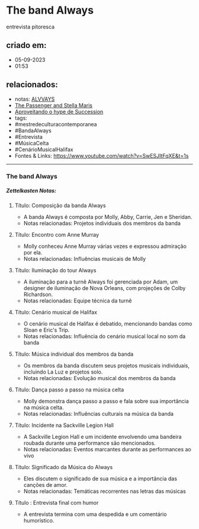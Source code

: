 # The band Always
entrevista pitoresca

## criado em: 
- 05-09-2023
- 01:53
## relacionados:
- notas: [ALVVAYS](ALVVAYS.md)
- [The Passenger and Stella Maris](../0%20-%20NOTAS%20PASSAGEIRAS/👨🏻‍💻🗃️NOTAS%20PARA%20PROCESSAR/ato_final/The%20Passenger%20and%20Stella%20Maris.md)
- [Aproveitando o hype de Succession](../0%20-%20NOTAS%20PASSAGEIRAS/👨🏻‍💻🗃️NOTAS%20PARA%20PROCESSAR/ato_final/Aproveitando%20o%20hype%20de%20Succession.md)
- tags: 
- #mestredeculturacontemporanea 
- #BandaAlways
- #Entrevista
- #MúsicaCelta
- #CenárioMusicalHalifax
- Fontes & Links: https://www.youtube.com/watch?v=SwESJItFqXE&t=1s
---

### The band Always

##### Zettelkasten Notas:

1. Título: Composição da banda Always
   - A banda Always é composta por Molly, Abby, Carrie, Jen e Sheridan.
   - Notas relacionadas: Projetos individuais dos membros da banda 

2. Título: Encontro com Anne Murray
   - Molly conheceu Anne Murray várias vezes e expressou admiração por ela.
   - Notas relacionadas: Influências musicais de Molly 

3. Título: Iluminação do tour Always
   - A iluminação para a turnê Always foi gerenciada por Adam, um designer de iluminação de Nova Orleans, com projeções de Colby Richardson.
   - Notas relacionadas: Equipe técnica da turnê

4. Título: Cenário musical de Halifax 
   - O cenário musical de Halifax é debatido, mencionando bandas como Sloan e Eric's Trip.
   - Notas relacionadas: Influência do cenário musical local no som da banda 

5. Título: Música individual dos membros da banda
    - Os membros da banda discutem seus projetos musicais individuais, incluindo La Luz e projetos solo.
    - Notas relacionadas: Evolução musical dos membros da banda

6. Título: Dança passo a passo na música celta
    - Molly demonstra dança passo a passo e fala sobre sua importância na música celta.
    - Notas relacionadas: Influências culturais na música da banda

7. Título: Incidente na Sackville Legion Hall 
    - A Sackville Legion Hall e um incidente envolvendo uma bandeira roubada durante uma performance são mencionados.
    - Notas relacionadas: Eventos marcantes durante as performances ao vivo

8. Título: Significado da Música do Always
    - Eles discutem o significado de sua música e a importância das canções de amor.
    - Notas relacionadas: Temáticas recorrentes nas letras das músicas

9. Título : Entrevista final com humor 
     - A entrevista termina com uma despedida e um comentário humorístico.
